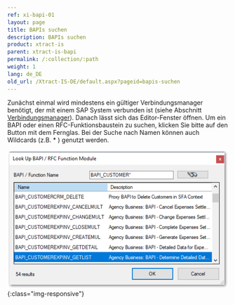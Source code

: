 ```yaml
---
ref: xi-bapi-01
layout: page
title: BAPIs suchen
description: BAPIs suchen
product: xtract-is
parent: xtract-is-bapi
permalink: /:collection/:path
weight: 1
lang: de_DE
old_url: /Xtract-IS-DE/default.aspx?pageid=bapis-suchen
---
```


Zunächst einmal wird mindestens ein gültiger Verbindungsmanager benötigt, der mit einem SAP System verbunden ist (siehe Abschnitt [Verbindungsmanager](../sap-verbindung/verbindungsmanager)). Danach lässt sich das Editor-Fenster öffnen. Um ein BAPI oder einen RFC-Funktionsbaustein zu suchen, klicken Sie bitte auf den Button mit dem Fernglas. Bei der Suche nach Namen können auch Wildcards (z.B. * ) genutzt werden.

![BAPI-Search](/img/content/BAPI-Search.png){:class="img-responsive"}
